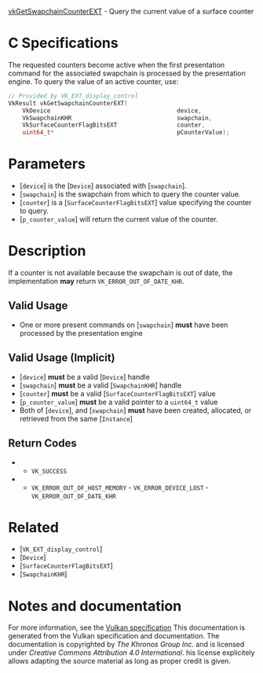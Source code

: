 [vkGetSwapchainCounterEXT](https://www.khronos.org/registry/vulkan/specs/1.3-extensions/man/html/vkGetSwapchainCounterEXT.html) - Query the current value of a surface counter

# C Specifications
The requested counters become active when the first presentation command for
the associated swapchain is processed by the presentation engine.
To query the value of an active counter, use:
```c
// Provided by VK_EXT_display_control
VkResult vkGetSwapchainCounterEXT(
    VkDevice                                    device,
    VkSwapchainKHR                              swapchain,
    VkSurfaceCounterFlagBitsEXT                 counter,
    uint64_t*                                   pCounterValue);
```

# Parameters
- [`device`] is the [`Device`] associated with [`swapchain`].
- [`swapchain`] is the swapchain from which to query the counter value.
- [`counter`] is a [`SurfaceCounterFlagBitsEXT`] value specifying the counter to query.
- [`p_counter_value`] will return the current value of the counter.

# Description
If a counter is not available because the swapchain is out of date, the
implementation  **may**  return `VK_ERROR_OUT_OF_DATE_KHR`.
## Valid Usage
-    One or more present commands on [`swapchain`] **must**  have been processed by the presentation engine

## Valid Usage (Implicit)
-  [`device`] **must**  be a valid [`Device`] handle
-  [`swapchain`] **must**  be a valid [`SwapchainKHR`] handle
-  [`counter`] **must**  be a valid [`SurfaceCounterFlagBitsEXT`] value
-  [`p_counter_value`] **must**  be a valid pointer to a `uint64_t` value
-    Both of [`device`], and [`swapchain`] **must**  have been created, allocated, or retrieved from the same [`Instance`]

## Return Codes
*   - `VK_SUCCESS` 
*   - `VK_ERROR_OUT_OF_HOST_MEMORY`  - `VK_ERROR_DEVICE_LOST`  - `VK_ERROR_OUT_OF_DATE_KHR`

# Related
- [`VK_EXT_display_control`]
- [`Device`]
- [`SurfaceCounterFlagBitsEXT`]
- [`SwapchainKHR`]

# Notes and documentation
For more information, see the [Vulkan specification](https://www.khronos.org/registry/vulkan/specs/1.3-extensions/html/vkspec.html)
This documentation is generated from the Vulkan specification and documentation.
The documentation is copyrighted by *The Khronos Group Inc.* and is licensed under *Creative Commons Attribution 4.0 International*.
his license explicitely allows adapting the source material as long as proper credit is given.
        